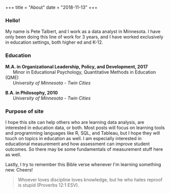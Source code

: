 +++
title = "About"
date = "2018-11-13"
+++

### Hello!

My name is Pete Talbert, and I work as a data analyst in Minnesota. I have only been doing this line of work for 3 years, and I have worked exclusively in education settings, both higher ed and K-12.

### Education

**M.A. in Organizational Leadership, Policy, and Development, 2017**  
&nbsp;&nbsp;&nbsp;&nbsp;&nbsp;&nbsp;Minor in Educational Psychology, Quantitative Methods in Education (QME)  
&nbsp;&nbsp;&nbsp;&nbsp;&nbsp;&nbsp;*University of Minnesota - Twin Cities*


**B.A. in Philosophy, 2010**  
&nbsp;&nbsp;&nbsp;&nbsp;&nbsp;&nbsp;*University of Minnesota - Twin Cities*

### Purpose of site

I hope this site can help others who are learning data analysis, are interested in education data, or both. Most posts will focus on learning tools and programming languages like R, SQL, and Tableau, but I hope they will touch on topics in education as well. I am especially interested in educational measurement and how assessment can improve student outcomes. So there may be some fundamentals of measurement stuff here as well.

Lastly, I try to remember this Bible verse whenever I'm learning something new. Cheers!

> Whoever loves discipline loves knowledge,
    but he who hates reproof is stupid (Proverbs 12:1 ESV).